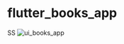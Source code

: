 # flutter_books_app

SS
![ui_books_app](https://github.com/primantorodwiyogo/flutter-books-app/assets/132739647/14533692-0ac4-4b69-8b87-911e3b6997d4)

